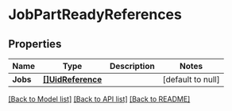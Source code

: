 # JobPartReadyReferences

## Properties
Name | Type | Description | Notes
------------ | ------------- | ------------- | -------------
**Jobs** | [**[]UidReference**](UidReference.md) |  | [default to null]

[[Back to Model list]](../README.md#documentation-for-models) [[Back to API list]](../README.md#documentation-for-api-endpoints) [[Back to README]](../README.md)



